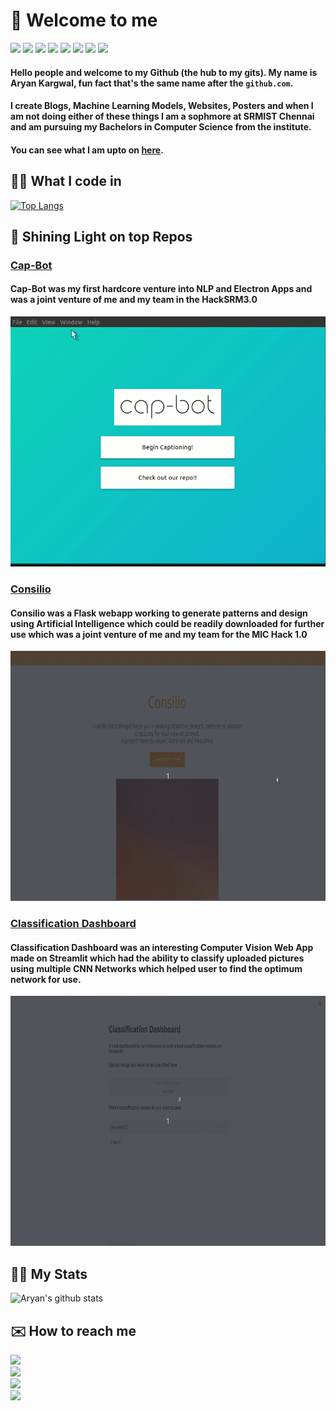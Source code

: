 # 👋 Welcome to me
<img src="https://img.shields.io/badge/Ubuntu-E95420?style=for-the-badge&logo=ubuntu&logoColor=white"> <img src="https://img.shields.io/badge/Python-3776AB?style=for-the-badge&logo=python&logoColor=white"> <img src="https://img.shields.io/badge/HTML5-E34F26?style=for-the-badge&logo=html5&logoColor=white"> <img src="https://img.shields.io/badge/CSS-239120?&style=for-the-badge&logo=css3&logoColor=white"> <img src="https://img.shields.io/badge/C%2B%2B-00599C?style=for-the-badge&logo=c%2B%2B&logoColor=white"> <img src="https://img.shields.io/badge/Markdown-000000?style=for-the-badge&logo=markdown&logoColor=white"> <img src="https://img.shields.io/badge/C-00599C?style=for-the-badge&logo=c&logoColor=white"> <img src="https://img.shields.io/badge/Flask-000000?style=for-the-badge&logo=flask&logoColor=white">

#### Hello people and welcome to my Github (the hub to my gits). My name is Aryan Kargwal, fun fact that's the same name after the ``github.com``. <br>

#### I create Blogs, Machine Learning Models, Websites, Posters and when I am not doing either of these things I am a sophmore at SRMIST Chennai and am pursuing my Bachelors in Computer Science from the institute.

#### You can see what I am upto on [here](!aryankargwal.github.io).

## 👨‍💻 What I code in<br>
[![Top Langs](https://github-readme-stats.vercel.app/api/top-langs/?username=aryankargwal)](https://github.com/aryankargwal/github-readme-stats)

## 🔦 Shining Light on top Repos
### [Cap-Bot](https://github.com/aryankargwal/cap-bot)
#### Cap-Bot was my first hardcore venture into NLP and Electron Apps and was a joint venture of me and my team in the HackSRM3.0
<img src="assets/capbot.gif" style="height:400px">

### [Consilio](https://github.com/saxenabhishek/Consilio)
#### Consilio was a Flask webapp working to generate patterns and design using Artificial Intelligence which could be readily downloaded for further use which was a joint venture of me and my team for the MIC Hack 1.0
<img src="assets/consilio.gif" style="height:400px">

### [Classification Dashboard](https://github.com/srm-mic/classification-dashboard)
#### Classification Dashboard was an interesting Computer Vision Web App made on Streamlit which had the ability to classify uploaded pictures using multiple CNN Networks which helped user to find the optimum network for use.
<img src="assets/streamlit.gif" style="height: 400px">

## 💪🏼 My Stats<br>
![Aryan's github stats](https://github-readme-stats.vercel.app/api?username=aryankargwal)

## ✉️ How to reach me<br>
<a href="mailto:kargwalaryan@gmail.com"><img src="https://img.shields.io/badge/Gmail-D14836?style=for-the-badge&logo=gmail&logoColor=white"></a><br>
<a href="https://www.linkedin.com/in/aryan-kargwal-2550561a2/"><img src="https://img.shields.io/badge/LinkedIn-0077B5?style=for-the-badge&logo=linkedin&logoColor=white"></a> <br>
<a href="https://medium.com/@kargwalaryan"><img src="https://img.shields.io/badge/Medium-12100E?style=for-the-badge&logo=medium&logoColor=white"></a><br>
<a href=""><img src="https://img.shields.io/badge/Twitter-1DA1F2?style=for-the-badge&logo=twitter&logoColor=white"></a> <br>
